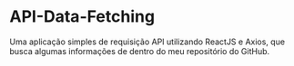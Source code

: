 # API-Data-Fetching
Uma aplicação simples de requisição API utilizando ReactJS e Axios, que busca algumas informações de dentro do meu repositório do GitHub.
